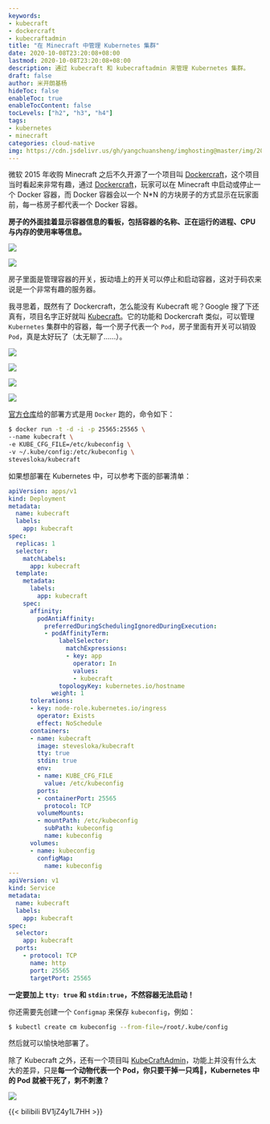 ```yaml
---
keywords:
- kubecraft
- dockercraft
- kubecraftadmin
title: "在 Minecraft 中管理 Kubernetes 集群"
date: 2020-10-08T23:20:08+08:00
lastmod: 2020-10-08T23:20:08+08:00
description: 通过 kubecraft 和 kubecraftadmin 来管理 Kubernetes 集群。
draft: false 
author: 米开朗基杨
hideToc: false
enableToc: true
enableTocContent: false
tocLevels: ["h2", "h3", "h4"]
tags:
- kubernetes
- minecraft
categories: cloud-native
img: https://cdn.jsdelivr.us/gh/yangchuansheng/imghosting@master/img/20201008232412.png
---
```


微软 2015 年收购 Minecraft 之后不久开源了一个项目叫 [Dockercraft](https://github.com/docker/dockercraft)，这个项目当时看起来非常有趣，通过 [Dockercraft](https://github.com/docker/dockercraft)，玩家可以在 Minecraft 中启动或停止一个 Docker 容器，而 Docker 容器会以一个 N*N 的方块房子的方式显示在玩家面前，每一栋房子都代表一个 Docker 容器。

**房子的外面挂着显示容器信息的看板，包括容器的名称、正在运行的进程、CPU 与内存的使用率等信息。**

![](https://cdn.jsdelivr.us/gh/yangchuansheng/imghosting@master/img/20201008221254.png)

![](https://cdn.jsdelivr.us/gh/yangchuansheng/imghosting@master/img/20201008222053.png)

房子里面是管理容器的开关，扳动墙上的开关可以停止和启动容器，这对于码农来说是一个非常有趣的服务器。

我寻思着，既然有了 Dockercraft，怎么能没有 Kubecraft 呢？Google 搜了下还真有，项目名字正好就叫 [Kubecraft](https://github.com/stevesloka/kubecraft)。它的功能和 Dockercraft 类似，可以管理 `Kubernetes` 集群中的容器，每一个房子代表一个 `Pod`，房子里面有开关可以销毁 `Pod`，真是太好玩了（太无聊了......）。

![](https://cdn.jsdelivr.us/gh/yangchuansheng/imghosting@master/img/20201008223401.jpg)

![](https://cdn.jsdelivr.us/gh/yangchuansheng/imghosting@master/img/20201008223421.jpg)

![](https://cdn.jsdelivr.us/gh/yangchuansheng/imghosting@master/img/20201008223441.jpg)

![](https://cdn.jsdelivr.us/gh/yangchuansheng/imghosting@master/img/20201008223513.jpg)

[官方仓库](https://github.com/stevesloka/kubecraft)给的部署方式是用 `Docker` 跑的，命令如下：

```bash
$ docker run -t -d -i -p 25565:25565 \
--name kubecraft \
-e KUBE_CFG_FILE=/etc/kubeconfig \
-v ~/.kube/config:/etc/kubeconfig \
stevesloka/kubecraft
```

如果想部署在 Kubernetes 中，可以参考下面的部署清单：

```yaml
apiVersion: apps/v1
kind: Deployment
metadata:
  name: kubecraft
  labels:
    app: kubecraft
spec:
  replicas: 1 
  selector:
    matchLabels:
      app: kubecraft
  template:
    metadata:
      labels:
        app: kubecraft
    spec:
      affinity:
        podAntiAffinity:
          preferredDuringSchedulingIgnoredDuringExecution:
          - podAffinityTerm:
              labelSelector:
                matchExpressions:
                - key: app
                  operator: In
                  values:
                  - kubecraft 
              topologyKey: kubernetes.io/hostname
            weight: 1
      tolerations:
      - key: node-role.kubernetes.io/ingress
        operator: Exists
        effect: NoSchedule
      containers:
      - name: kubecraft
        image: stevesloka/kubecraft 
        tty: true
        stdin: true
        env:
        - name: KUBE_CFG_FILE 
          value: /etc/kubeconfig
        ports:
        - containerPort: 25565 
          protocol: TCP
        volumeMounts:
        - mountPath: /etc/kubeconfig
          subPath: kubeconfig
          name: kubeconfig
      volumes:
      - name: kubeconfig
        configMap:
          name: kubeconfig
---
apiVersion: v1
kind: Service
metadata:
  name: kubecraft
  labels:
    app: kubecraft
spec:
  selector:
    app: kubecraft
  ports:
    - protocol: TCP
      name: http
      port: 25565
      targetPort: 25565
```

**一定要加上 `tty: true` 和 `stdin:true`，不然容器无法启动！**

你还需要先创建一个 `Configmap` 来保存 `kubeconfig`，例如：

```bash
$ kubectl create cm kubeconfig --from-file=/root/.kube/config
```

然后就可以愉快地部署了。

除了 Kubecraft 之外，还有一个项目叫 [KubeCraftAdmin](https://github.com/erjadi/kubecraftadmin)，功能上并没有什么太大的差异，只是**每一个动物代表一个 Pod，你只要干掉一只鸡🐔，Kubernetes 中的 Pod 就被干死了，刺不刺激？**

![](https://cdn.jsdelivr.us/gh/yangchuansheng/imghosting@master/img/20201008224856.png)

{{< bilibili BV1jZ4y1L7HH >}}